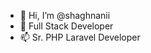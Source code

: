 - 👋 Hi, I’m @shaghnanii
- 👀 Full Stack Developer
- 📫 Sr. PHP Laravel Developer

<!---
shaghnanii/shaghnanii is a ✨ special ✨ repository because its `README.md` (this file) appears on your GitHub profile.
You can click the Preview link to take a look at your changes.
--->
